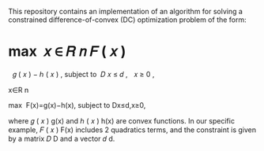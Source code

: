 This repository contains an implementation of an algorithm for solving a constrained difference-of-convex (DC) optimization problem of the form:

max
⁡
𝑥
∈
𝑅
𝑛
𝐹
(
𝑥
)
  
=
  
𝑔
(
𝑥
)
−
ℎ
(
𝑥
)
,
subject to 
𝐷
𝑥
≤
𝑑
,
  
𝑥
≥
0
,
​
  
x∈R 
n
 
max
​
 F(x)=g(x)−h(x),
subject to Dx≤d,x≥0,
​
 
where 
𝑔
(
𝑥
)
g(x) and 
ℎ
(
𝑥
)
h(x) are convex functions. In our specific example, 
𝐹
(
𝑥
)
F(x) includes 2 quadratics terms, and the constraint is given by a matrix 
𝐷
D and a vector 
𝑑
d.
